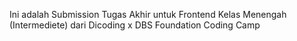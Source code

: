 Ini adalah Submission Tugas Akhir untuk Frontend Kelas Menengah (Intermediete) dari Dicoding x DBS Foundation Coding Camp
